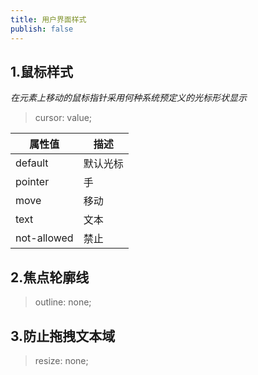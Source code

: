 ```yaml
---
title: 用户界面样式
publish: false
---
```


## 1.鼠标样式

*在元素上移动的鼠标指针采用何种系统预定义的光标形状显示*

>cursor: value;

| 属性值      | 描述     |
| ----------- | -------- |
| default     | 默认光标 |
| pointer     | 手       |
| move        | 移动     |
| text        | 文本     |
| not-allowed | 禁止     |



## 2.焦点轮廓线

> outline: none;



## 3.防止拖拽文本域

>resize: none;

